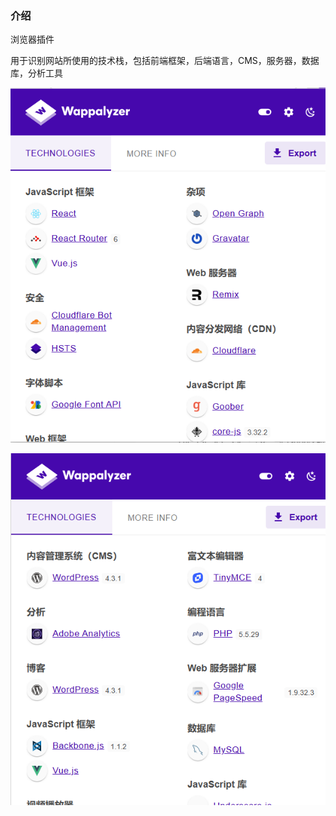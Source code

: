 ### 介绍

浏览器插件

用于识别网站所使用的技术栈，包括前端框架，后端语言，CMS，服务器，数据库，分析工具

![image-20250309163012667](./assets/image-20250309163012667.png)

![image-20250309163015954](./assets/image-20250309163015954.png)